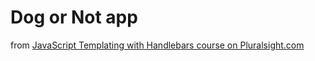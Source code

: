 # Dog or Not app

from [JavaScript Templating with Handlebars course on Pluralsight.com](http://www.pluralsight.com/courses/handlebars-javascript-templating)
